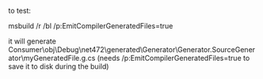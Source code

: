 to test:

msbuild /r /bl /p:EmitCompilerGeneratedFiles=true

it will generate 
Consumer\obj\Debug\net472\generated\Generator\Generator.SourceGenerator\myGeneratedFile.g.cs
(needs /p:EmitCompilerGeneratedFiles=true to save it to disk during the build)
